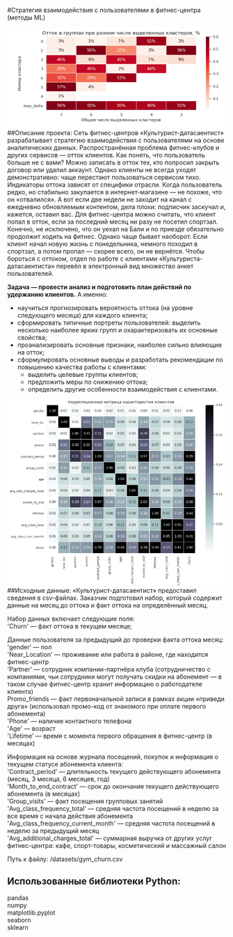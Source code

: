 #Стратегия взаимодействия с пользователями в фитнес-центра\
(методы ML)

![](/media/da-12-gym-3.png "")
##Описание проекта: 
Сеть фитнес-центров «Культурист-датасаентист» разрабатывает стратегию взаимодействия с пользователями на основе аналитических данных.
Распространённая проблема фитнес-клубов и других сервисов — отток клиентов. Как понять, что пользователь больше не с вами? Можно записать в отток тех, кто попросил закрыть договор или удалил аккаунт. Однако клиенты не всегда уходят демонстративно: чаще перестают пользоваться сервисом тихо.
Индикаторы оттока зависят от специфики отрасли. Когда пользователь редко, но стабильно закупается в интернет-магазине — не похоже, что он «отвалился». А вот если две недели не заходит на канал с ежедневно обновляемым контентом, дела плохи: подписчик заскучал и, кажется, оставил вас.
Для фитнес-центра можно считать, что клиент попал в отток, если за последний месяц ни разу не посетил спортзал. Конечно, не исключено, что он уехал на Бали и по приезде обязательно продолжит ходить на фитнес. Однако чаще бывает наоборот. Если клиент начал новую жизнь с понедельника, немного походил в спортзал, а потом пропал — скорее всего, он не вернётся.
Чтобы бороться с оттоком, отдел по работе с клиентами «Культуриста-датасаентиста» перевёл в электронный вид множество анкет пользователей. 

**Задача — провести анализ и подготовить план действий по удержанию клиентов.**
А именно:
- научиться прогнозировать вероятность оттока (на уровне следующего месяца) для каждого клиента;
- сформировать типичные портреты пользователей: выделить несколько наиболее ярких групп и охарактеризовать их основные свойства;
- проанализировать основные признаки, наиболее сильно влияющие на отток;
- сформулировать основные выводы и разработать рекомендации по повышению качества работы с клиентами:
	- выделить целевые группы клиентов;
	- предложить меры по снижению оттока;
	- определить другие особенности взаимодействия с клиентами.

![](/media/da-12-gym-1.png "")
##Исходные данные: 
«Культурист-датасаентист» предоставил сведения в csv-файлах. 
Заказчик подготовил набор, который содержит данные на месяц до оттока и факт оттока на определённый месяц.

Набор данных включает следующие поля:\
'Churn' — факт оттока в текущем месяце;

Данные пользователя за предыдущий до проверки факта оттока месяц:\
'gender' — пол\
'Near_Location' — проживание или работа в районе, где находится фитнес-центр\
'Partner' — сотрудник компании-партнёра клуба (сотрудничество с компаниями, чьи сотрудники могут получать скидки на абонемент — в таком случае фитнес-центр хранит информацию о работодателе клиента)\
Promo_friends — факт первоначальной записи в рамках акции «приведи друга» (использовал промо-код от знакомого при оплате первого абонемента)\
'Phone' — наличие контактного телефона\
'Age' — возраст\
'Lifetime' — время с момента первого обращения в фитнес-центр (в месяцах)

Информация на основе журнала посещений, покупок и информация о текущем статусе абонемента клиента:\
'Contract_period' — длительность текущего действующего абонемента (месяц, 3 месяца, 6 месяцев, год)\
'Month_to_end_contract' — срок до окончания текущего действующего абонемента (в месяцах)\
'Group_visits' — факт посещения групповых занятий\
'Avg_class_frequency_total' — средняя частота посещений в неделю за все время с начала действия абонемента\
'Avg_class_frequency_current_month' — средняя частота посещений в неделю за предыдущий месяц\
'Avg_additional_charges_total' — суммарная выручка от других услуг фитнес-центра: кафе, спорт-товары, косметический и массажный салон

Путь к файлу: /datasets/gym_churn.csv


## Использованные библиотеки Python:
pandas\
numpy\
matplotlib.pyplot\
seaborn\
sklearn
